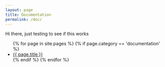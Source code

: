 ```yaml
---
layout: page
title: Documentation
permalink: /doc/
---
```

Hi there, just testing to see if this works
<ul>
  {% for page in site.pages %}
	{% if page.category == 'documentation' %}
	  <li><a href="{{ page.url }}">{{ page.title }}</a></li>
	{% endif %}   <!-- cat-match-p -->
  {% endfor %}  <!-- page -->
</ul>

